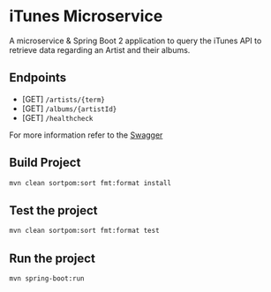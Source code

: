 # iTunes Microservice

A microservice & Spring Boot 2 application to query the iTunes API to retrieve data
regarding an Artist and their albums.

## Endpoints

* [GET] `/artists/{term}`
* [GET] `/albums/{artistId}`
* [GET] `/healthcheck`

For more information refer to the [Swagger](swagger.yml)

## Build Project

```bash
mvn clean sortpom:sort fmt:format install
```

## Test the project

```bash
mvn clean sortpom:sort fmt:format test
```

##  Run the project

```bash
mvn spring-boot:run
```
